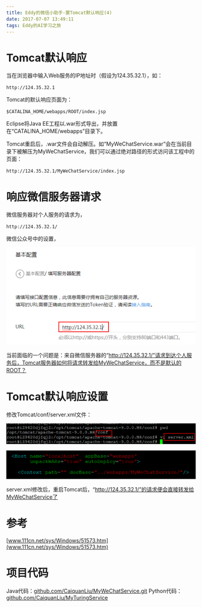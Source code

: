 ```yaml
---
title: Eddy的微信小助手-置Tomcat默认响应(4)
date: 2017-07-07 13:49:11
tags: Eddy的AI学习之旅
---
```

# Tomcat默认响应

当在浏览器中输入Web服务的IP地址时（假设为124.35.32.1），如：

    http://124.35.32.1

Tomcat的默认响应页面为：

    $CATALINA_HOME/webapps/ROOT/index.jsp

Eclipse将Java EE工程以.war形式导出，并放置在“CATALINA_HOME/webapps”目录下。

Tomcat重启后，.war文件会自动解压。如“MyWeChatService.war”会在当前目录下被解压为MyWeChatService，我们可以通过绝对路径的形式访问该工程中的页面：

    http://124.35.32.1/MyWeChatService/index.jsp

# 响应微信服务器请求

微信服务器对个人服务的请求为，

    http://124.35.32.1/

微信公众号中的设置，

![微信公众平台的服务器地址设置](Eddy的微信小助手-置Tomcat默认响应-4/微信公众平台的服务器地址设置.png)

当前面临的一个问题是：来自微信服务器的“http://124.35.32.1/”请求到达个人服务后，Tomcat服务器如何将请求转发给MyWeChatService，而不是默认的ROOT？

# Tomcat默认响应设置

修改Tomcat/conf/server.xml文件：

![server.xml](Eddy的微信小助手-置Tomcat默认响应-4/server.xml.png)

![server.xml修改](Eddy的微信小助手-置Tomcat默认响应-4/server.xml修改.png)

server.xml修改后，重启Tomcat后，“http://124.35.32.1/”的请求便会直接转发给MyWeChatService了

# 参考

[www.111cn.net/sys/Windows/51573.htm](www.111cn.net/sys/Windows/51573.htm)

# 项目代码

Java代码：[github.com/CaiquanLiu/MyWeChatService.git](github.com/CaiquanLiu/MyWeChatService.git)
Python代码：[github.com/CaiquanLiu/MyTuringService](github.com/CaiquanLiu/MyTuringService)